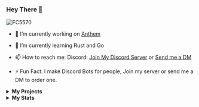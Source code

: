 ### Hey There 👋
<p align="left"> <img src="https://komarev.com/ghpvc/?username=FC5570" alt="FC5570" /> </p>

- 🔭 I’m currently working on [Anthem](https://top.gg/bot/734020393354002482)

- 🌱 I’m currently learning Rust and Go
 
- 📫 How to reach me: Discord: [Join My Discord Server](https://discord.gg/m66rMWnNe3) or [Send me a DM](https://discord.com/users/712560683216011274)
 
- ⚡ Fun Fact: I make Discord Bots for people, Join my server or send me a DM to order one.

<details>
 <summary><b>My Projects</b></summary>
<p align="center">
<img src="https://github-readme-stats.vercel.app/api/pin/?username=fc5570&repo=anti-link-for-discord&theme=radical">
<img src="https://github-readme-stats.vercel.app/api/pin/?username=fc5570&repo=Lavalink-Music-Bot-V2&theme=radical">
<img src="https://github-readme-stats.vercel.app/api/pin/?username=fc5570&repo=Discord-Youtube-Notifier-Bot-V2&theme=radical">
<img src="https://github-readme-stats.vercel.app/api/pin/?username=fc5570&repo=Latest-Subreddit-Posts&theme=radical">
 </p>
 
</details>

<details>
 <summary><b>My Stats</b></summary>
 <p align="center">
<img src="https://github-profile-trophy.vercel.app/?username=FC5570&margin-h=25&column=7&theme=juicyfresh">
 </p>
 
 <p align="center">
<img src="https://github-readme-stats.vercel.app/api?username=FC5570&show_icons=true&theme=radical&count_private=true&custom_title=My Stats&include_all_commits=true">
 </p>
 
 <p align="center">
<img src="https://github-readme-stats.vercel.app/api/top-langs/?username=FC5570&langs_count=6&theme=radical">
 </p>
 
 <p align="center">
<img src="https://github-readme-stats.vercel.app/api/wakatime?username=FC5570&layout=compact&theme=radical">
 </p>
 
</details>
